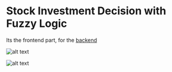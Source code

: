 # Stock Investment Decision with Fuzzy Logic

Its the frontend part, for the [backend](https://github.com/reymooy27/fuzzy-logic-saham-indonesia-django)

![alt text](./Screenshot/Screenshot%202.png)

![alt text](./Screenshot/Screenshot%201.png)

